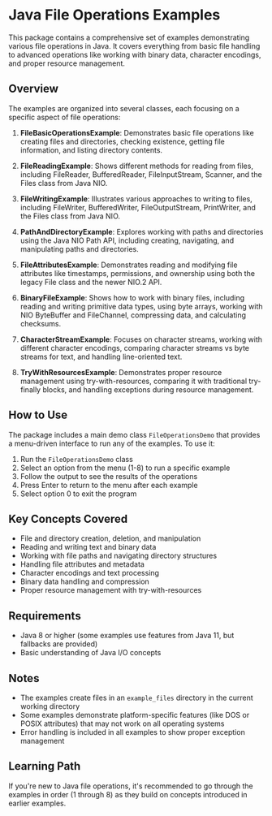 # Java File Operations Examples

This package contains a comprehensive set of examples demonstrating various file operations in Java. It covers
everything from basic file handling to advanced operations like working with binary data, character encodings, and
proper resource management.

## Overview

The examples are organized into several classes, each focusing on a specific aspect of file operations:

1. **FileBasicOperationsExample**: Demonstrates basic file operations like creating files and directories, checking
   existence, getting file information, and listing directory contents.

2. **FileReadingExample**: Shows different methods for reading from files, including FileReader, BufferedReader,
   FileInputStream, Scanner, and the Files class from Java NIO.

3. **FileWritingExample**: Illustrates various approaches to writing to files, including FileWriter, BufferedWriter,
   FileOutputStream, PrintWriter, and the Files class from Java NIO.

4. **PathAndDirectoryExample**: Explores working with paths and directories using the Java NIO Path API, including
   creating, navigating, and manipulating paths and directories.

5. **FileAttributesExample**: Demonstrates reading and modifying file attributes like timestamps, permissions, and
   ownership using both the legacy File class and the newer NIO.2 API.

6. **BinaryFileExample**: Shows how to work with binary files, including reading and writing primitive data types, using
   byte arrays, working with NIO ByteBuffer and FileChannel, compressing data, and calculating checksums.

7. **CharacterStreamExample**: Focuses on character streams, working with different character encodings, comparing
   character streams vs byte streams for text, and handling line-oriented text.

8. **TryWithResourcesExample**: Demonstrates proper resource management using try-with-resources, comparing it with
   traditional try-finally blocks, and handling exceptions during resource management.

## How to Use

The package includes a main demo class `FileOperationsDemo` that provides a menu-driven interface to run any of the
examples. To use it:

1. Run the `FileOperationsDemo` class
2. Select an option from the menu (1-8) to run a specific example
3. Follow the output to see the results of the operations
4. Press Enter to return to the menu after each example
5. Select option 0 to exit the program

## Key Concepts Covered

- File and directory creation, deletion, and manipulation
- Reading and writing text and binary data
- Working with file paths and navigating directory structures
- Handling file attributes and metadata
- Character encodings and text processing
- Binary data handling and compression
- Proper resource management with try-with-resources

## Requirements

- Java 8 or higher (some examples use features from Java 11, but fallbacks are provided)
- Basic understanding of Java I/O concepts

## Notes

- The examples create files in an `example_files` directory in the current working directory
- Some examples demonstrate platform-specific features (like DOS or POSIX attributes) that may not work on all operating
  systems
- Error handling is included in all examples to show proper exception management

## Learning Path

If you're new to Java file operations, it's recommended to go through the examples in order (1 through 8) as they build
on concepts introduced in earlier examples.